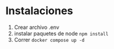 # Instalaciones

1. Crear archivo .env
2. instalar paquetes de node `npm install`
3. Correr `docker compose up -d`
